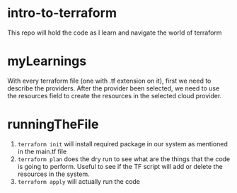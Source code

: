 # intro-to-terraform
This repo will hold the code as I learn and navigate the world of terraform

# myLearnings
With every terraform file (one with .tf extension on it), first we need to describe the providers. After the provider been selected, we need to use the resources field to create the resources in the selected cloud provider.

# runningTheFile
1. ```terraform init``` will install required package in our system as mentioned in the main.tf file
2. ```terraform plan``` does the dry run to see what are the things that the code is going to perform. Useful to see if the TF script will add or delete the resources in the system. 
3. ```terraform apply``` will actually run the code

